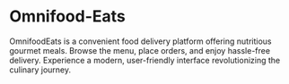 # Omnifood-Eats
OmnifoodEats is a convenient food delivery platform offering nutritious gourmet meals. Browse the menu, place orders, and enjoy hassle-free delivery. Experience a modern, user-friendly interface revolutionizing the culinary journey.
